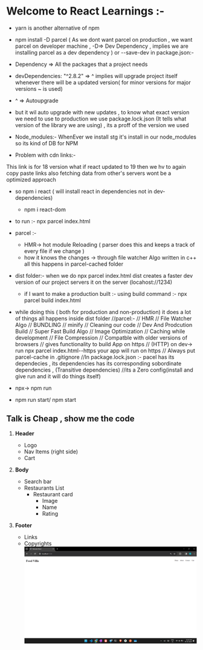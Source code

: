 # Welcome to React Learnings :-
- yarn is another alternative of npm
- npm install -D parcel ( As we dont want parcel on production , we want parcel on developer machine , -D=> Dev Dependency , implies we are installing parcel as a dev dependency ) or --save-dev
in package.json:-
- Dependency => All the packages that a project needs
- devDependencies: "^2.8.2"  => ^ implies will upgrade project itself  whenever there will be a updated version( for minor versions for major versions ~ is used)
- ^ =>  Autoupgrade

- but it wil auto upgrade with new updates , to know what exact version we need to use to production we use package.lock.json (It tells what version of the library we are using) , its a proff of the version we used 

- Node_modules:-
WhenEver we install stg it's install in our node_modules so its kind of DB for NPM


- Problem with cdn links:-
<script crossorigin src="https://unpkg.com/react@18/umd/react.development.js"></script>
This link is for 18 version what if react updated to 19 then we hv to again copy paste links
also fetching data from other's servers wont be a optimized approach

- so npm i react ( will install react in dependencies not in dev-dependencies)
  - npm i react-dom

- to run :- npx parcel index.html

- parcel :-
  - HMR-> hot module Reloading ( parser does this and keeps a track of every file if we change )
  - how it knows the changes -> through file watcher Algo written in c++ all this happens in parcel-cached folder

- dist folder:- when we do npx parcel index.html dist creates a faster dev version of our project servers it on the server (locahost://1234)
  - if I want to make a production built :- using build command :- npx parcel build index.html 

- while doing this ( both for production and non-production)  it does a lot of things all happens inside dist folder 
//parcel:-
//  HMR
// File Watcher Algo
// BUNDLING
// minify
// Cleaning our code
// Dev And Prodcution Build
// Super Fast Build Algo
// Image Optimization
// Caching while development 
// File Compression
// Compatble with older versions of  browsers
// gives functionality to build App on https 
// (HTTP) on dev-> run npx parcel index.html--https your app will run on https
// Always put parcel-cache in .gitignore 
//In package.lock.json :- pacel has its dependecies , its dependencies has its corresponding sobordinate dependencies , (Transitive dependencies)
//its a Zero config(install and give run and it will do things itself)


- npx-> npm run 

- npm run start/ npm start 

##  Talk is Cheap , show me the code 
1. **Header**
   - Logo
   - Nav Items (right side)
   - Cart

2. **Body**
   - Search bar
   - Restaurants List
     - Restaurant card
       - Image
       - Name
       - Rating

3. **Footer**
   - Links
   - Copyrights
![alt text](image.png)
